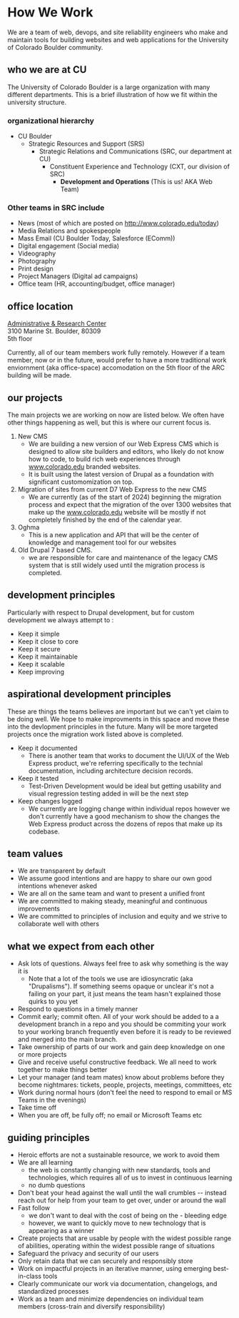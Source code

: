 # How We Work

We are a team of web, devops, and site reliability engineers who make and maintain tools for building websites and web applications for the University of Colorado Boulder community.

## who we are at CU

The University of Colorado Boulder is a large organization with many different departments. This is a brief illustration of how we fit within the university structure.

### organizational hierarchy

- CU Boulder
  - Strategic Resources and Support (SRS)
    - Strategic Relations and Communications (SRC, our department at CU)
      - Constituent Experience and Technology (CXT, our division of SRC)
        - **Development and Operations** (This is us! AKA Web Team)

### Other teams in SRC include

- News (most of which are posted on <http://www.colorado.edu/today>)
- Media Relations and spokespeople
- Mass Email (CU Boulder Today, Salesforce (EComm))
- Digital engagement (Social media)
- Videography
- Photography
- Print design
- Project Managers (Digital ad campaigns)
- Office team (HR, accounting/budget, office manager)

## office location

[Administrative & Research Center](https://www.colorado.edu/res/research-building-system/arc-administrative-research-center)  
3100 Marine St. Boulder, 80309  
5th floor

Currently, all of our team members work fully remotely.  However if a team member, now or in the future, would prefer to have a more traditional work enviornment (aka office-space) accomodation on the 5th floor of the ARC building will be made.  

## our projects

The main projects we are working on now are listed below. We often have other things happening as well, but this is where our current focus is.

1. New CMS
    - We are building a new version of our Web Express CMS which is designed to allow site builders and editors, who likely do not know how to code, to build rich web experiences through www.colorado.edu branded websites.
    - It is built using the latest version of Drupal as a foundation with significant customomization on top.
2. Migration of sites from current D7 Web Express to the new CMS
    - We are currently (as of the start of 2024) beginning the migration process and expect that the migration of the over 1300 websites that make up the www.colorado.edu website will be mostly if not completely finished by the end of the calendar year.  
3. Oghma
    - This is a new application and API that will be the center of knowledge and management tool for our websites
4. Old Drupal 7 based CMS.
    - we are responsible for care and maintenance of the legacy CMS system that is still widely used until the migration process is completed.   

## development principles  

Particularly with respect to Drupal development, but for custom development we always attempt to : 

- Keep it simple
- Keep it close to core
- Keep it secure
- Keep it maintainable
- Keep it scalable
- Keep improving

## aspirational development principles 

These are things the teams believes are important but we can't yet claim to be doing well.  We hope to make improvments in this space and move these into the devlopment principles in the future.  Many will be more targeted projects once the migration work listed above is completed. 

- Keep it documented 
  - There is another team that works to document the UI/UX of the Web Express product, we're referring specifically to the technial documentation, including architecture decision records.
- Keep it tested 
  - Test-Driven Development would be ideal but getting usability and visual regression testing added in will be the next step
- Keep changes logged 
  - We currently are logging change within individual repos however we don't currently have a good mechanism to show the changes the Web Express product across the dozens of repos that make up its codebase. 

## team values

- We are transparent by default 
- We assume good intentions and are happy to share our own good intentions whenever asked
- We are all on the same team and want to present a unified front
- We are committed to making steady, meaningful and continuous improvements
- We are committed to principles of inclusion and equity and we strive to collaborate well with others

## what we expect from each other

- Ask lots of questions. Always feel free to ask why something is the way it is
  - Note that a lot of the tools we use are idiosyncratic (aka "Drupalisms").  If something seems opaque or unclear it's not a failing on your part, it just means the team hasn't explained those quirks to you yet
- Respond to questions in a timely manner
- Commit early; commit often.  All of your work should be added to a a development branch in a repo and you should be commiting your work to your working branch frequently even before it is ready to be reviewed and merged into the main branch.
- Take ownership of parts of our work and gain deep knowledge on one or more projects
- Give and receive useful constructive feedback. We all need to work together to make things better
- Let your manager (and team mates) know about problems before they become nightmares: tickets, people, projects, meetings, committees, etc
- Work during normal hours (don't feel the need to respond to email or MS Teams in the evenings)
- Take time off
- When you are off, be fully off; no email or Microsoft Teams etc

## guiding principles

- Heroic efforts are not a sustainable resource, we work to avoid them
- We are all learning
  - the web is constantly changing with new standards, tools and technologies, which requires all of us to invest in continuous learning
  - no dumb questions
- Don't beat your head against the wall until the wall crumbles -- instead reach out for help from your team to get over, under or around the wall
- Fast follow
  - we don't want to deal with the cost of being on the - bleeding edge
  - however, we want to quickly move to new technology that is appearing as a winner
- Create projects that are usable by people with the widest possible range of abilities, operating within the widest possible range of situations
- Safeguard the privacy and security of our users
- Only retain data that we can securely and responsibly store
- Work on impactful projects in an iterative manner, using emerging best-in-class tools
- Clearly communicate our work via documentation, changelogs, and standardized processes
- Work as a team and minimize dependencies on individual team members (cross-train and diversify responsibility) 

